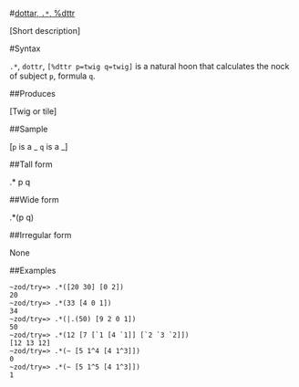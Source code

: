 #[dottar, `.*`, %dttr](#dttr)

[Short description]

#Syntax

`.*`, `dottr`, `[%dttr p=twig q=twig]` is a natural hoon that calculates the nock of subject `p`, formula `q`.

##Produces

[Twig or tile]

##Sample

[`p` is a _
`q` is a _]

##Tall form

.*  p
q

##Wide form

.*(p q)

##Irregular form

None

##Examples

    ~zod/try=> .*([20 30] [0 2])
    20
    ~zod/try=> .*(33 [4 0 1])
    34
    ~zod/try=> .*(|.(50) [9 2 0 1])
    50
    ~zod/try=> .*(12 [7 [`1 [4 `1]] [`2 `3 `2]])
    [12 13 12]
    ~zod/try=> .*(~ [5 1^4 [4 1^3]])
    0
    ~zod/try=> .*(~ [5 1^5 [4 1^3]])
    1
